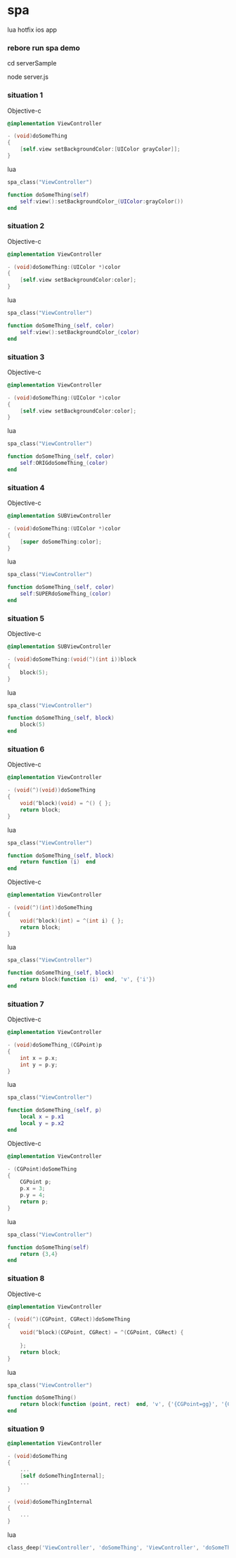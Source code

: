 # spa

lua hotfix ios app

### rebore run spa demo

cd serverSample

node server.js

### situation 1

Objective-c

```objective-c
@implementation ViewController

- (void)doSomeThing
{
    [self.view setBackgroundColor:[UIColor grayColor]];
}
```

lua

```lua
spa_class("ViewController")

function doSomeThing(self)
    self:view():setBackgroundColor_(UIColor:grayColor())
end
```

### situation 2

Objective-c

```objective-c
@implementation ViewController

- (void)doSomeThing:(UIColor *)color
{
    [self.view setBackgroundColor:color];
}
```

lua

```lua
spa_class("ViewController")

function doSomeThing_(self, color)
    self:view():setBackgroundColor_(color)
end
```

### situation 3

Objective-c

```objective-c
@implementation ViewController

- (void)doSomeThing:(UIColor *)color
{
    [self.view setBackgroundColor:color];
}
```

lua

```lua
spa_class("ViewController")

function doSomeThing_(self, color)
    self:ORIGdoSomeThing_(color)
end
```

### situation 4

Objective-c

```objective-c
@implementation SUBViewController

- (void)doSomeThing:(UIColor *)color
{
    [super doSomeThing:color];
}
```

lua

```lua
spa_class("ViewController")

function doSomeThing_(self, color)
    self:SUPERdoSomeThing_(color)
end
```
### situation 5

Objective-c

```objective-c
@implementation SUBViewController

- (void)doSomeThing:(void(^)(int i))block
{
    block(5);
}
```

lua

```lua
spa_class("ViewController")

function doSomeThing_(self, block)
    block(5)
end
```

### situation 6

Objective-c

```objective-c
@implementation ViewController

- (void(^)(void))doSomeThing
{
    void(^block)(void) = ^() { };
    return block;
}
```

lua

```lua
spa_class("ViewController")

function doSomeThing_(self, block)
    return function (i)  end
end
```

Objective-c

```objective-c
@implementation ViewController

- (void(^)(int))doSomeThing
{
    void(^block)(int) = ^(int i) { };
    return block;
}
```

lua

```lua
spa_class("ViewController")

function doSomeThing_(self, block)
    return block(function (i)  end, 'v', {'i'})
end
```

### situation 7

Objective-c

```objective-c
@implementation ViewController

- (void)doSomeThing_(CGPoint)p
{
    int x = p.x;
    int y = p.y;
}
```

lua

```lua
spa_class("ViewController")

function doSomeThing_(self, p)
    local x = p.x1
    local y = p.x2
end
```

Objective-c

```objective-c
@implementation ViewController

- (CGPoint)doSomeThing
{
    CGPoint p;
    p.x = 3;
    p.y = 4;
    return p;
}
```

lua

```lua
spa_class("ViewController")

function doSomeThing(self)
    return {3,4}
end
```

### situation 8 

Objective-c

```objective-c
@implementation ViewController

- (void(^)(CGPoint, CGRect))doSomeThing
{
    void(^block)(CGPoint, CGRect) = ^(CGPoint, CGRect) {
        
    };
    return block;
}
```

lua

```lua
spa_class("ViewController")

function doSomeThing()
    return block(function (point, rect)  end, 'v', {'{CGPoint=gg}', '{CGRect=gggg}'})
end
```
### situation 9

```objective-c
@implementation ViewController

- (void)doSomeThing
{
    ...
    [self doSomeThingInternal];
    ...
}

- (void)doSomeThingInternal
{
    ...
}
```

lua

```lua
class_deep('ViewController', 'doSomeThing', 'ViewController', 'doSomeThingInternal', function ()  end) -- remove doSomeThingInternal impl in doSomeThing only
```


